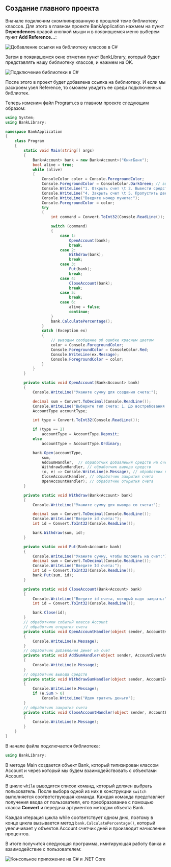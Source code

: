 ## Создание главного проекта

Вначале подключим скомпилированную в прошлой теме библиотеку классов. Для этого в главном проекте BankApplication нажмем на пункт 
**Dependences** правой кнопкой мыши и в появившемся меню выберем пункт **Add Reference...**:

![Добавление ссылки на библиотеку классов в C#](https://metanit.com/sharp/tutorial/./pics/3.8.png)

Затем в появившемся окне отметим пункт BankLibrary, который будет представлять нашу библиотеку классов, и нажмем на OK.

![Подключение библиотеки в C#](https://metanit.com/sharp/tutorial/./pics/3.11.png)

После этого в проект 
будет добавлена ссылка на библиотеку. И если мы раскроем узел Reference, то сможем увидеть ее среди подключенных библиотек.

Теперь изменим файл Program.cs в главном проекте следующим образом:

```cs
using System;
using BankLibrary;

namespace BankApplication
{
    class Program
    {
        static void Main(string[] args)
        {
            Bank<Account> bank = new Bank<Account>("ЮнитБанк");
            bool alive = true;
            while (alive)
            {
                ConsoleColor color = Console.ForegroundColor;
                Console.ForegroundColor = ConsoleColor.DarkGreen; // выводим список команд зеленым цветом
                Console.WriteLine("1. Открыть счет \t 2. Вывести средства  \t 3. Добавить на счет");
                Console.WriteLine("4. Закрыть счет \t 5. Пропустить день \t 6. Выйти из программы");
                Console.WriteLine("Введите номер пункта:");
                Console.ForegroundColor = color;
                try
                {
                    int command = Convert.ToInt32(Console.ReadLine());

                    switch (command)
                    {
                        case 1:
                            OpenAccount(bank);
                            break;
                        case 2:
                            Withdraw(bank);
                            break;
                        case 3:
                            Put(bank);
                            break;
                        case 4:
                            CloseAccount(bank);
                            break;
                        case 5:
                            break;
                        case 6:
                            alive = false;
                            continue;
                    }
                    bank.CalculatePercentage();
                }
                catch (Exception ex)
                {
                    // выводим сообщение об ошибке красным цветом
                    color = Console.ForegroundColor;
                    Console.ForegroundColor = ConsoleColor.Red;
                    Console.WriteLine(ex.Message);
                    Console.ForegroundColor = color;
                }
            }
        }

        private static void OpenAccount(Bank<Account> bank)
        {
            Console.WriteLine("Укажите сумму для создания счета:");

            decimal sum = Convert.ToDecimal(Console.ReadLine());
            Console.WriteLine("Выберите тип счета: 1. До востребования 2. Депозит");
            AccountType accountType;

            int type = Convert.ToInt32(Console.ReadLine());

            if (type == 2)
                accountType = AccountType.Deposit;
            else
                accountType = AccountType.Ordinary;

            bank.Open(accountType,
                sum,
                AddSumHandler,  // обработчик добавления средств на счет
                WithdrawSumHandler, // обработчик вывода средств
                (o, e) => Console.WriteLine(e.Message), // обработчик начислений процентов в виде лямбда-выражения
                CloseAccountHandler, // обработчик закрытия счета
                OpenAccountHandler); // обработчик открытия счета
        }

        private static void Withdraw(Bank<Account> bank)
        {
            Console.WriteLine("Укажите сумму для вывода со счета:");

            decimal sum = Convert.ToDecimal(Console.ReadLine());
            Console.WriteLine("Введите id счета:");
            int id = Convert.ToInt32(Console.ReadLine());

            bank.Withdraw(sum, id);
        }

        private static void Put(Bank<Account> bank)
        {
            Console.WriteLine("Укажите сумму, чтобы положить на счет:");
            decimal sum = Convert.ToDecimal(Console.ReadLine());
            Console.WriteLine("Введите Id счета:");
            int id = Convert.ToInt32(Console.ReadLine());
            bank.Put(sum, id);
        }

        private static void CloseAccount(Bank<Account> bank)
        {
            Console.WriteLine("Введите id счета, который надо закрыть:");
            int id = Convert.ToInt32(Console.ReadLine());

            bank.Close(id);
        }
        // обработчики событий класса Account
        // обработчик открытия счета
        private static void OpenAccountHandler(object sender, AccountEventArgs e)
        {
            Console.WriteLine(e.Message);
        }
        // обработчик добавления денег на счет
        private static void AddSumHandler(object sender, AccountEventArgs e)
        {
            Console.WriteLine(e.Message);
        }
        // обработчик вывода средств
        private static void WithdrawSumHandler(object sender, AccountEventArgs e)
        {
            Console.WriteLine(e.Message);
            if (e.Sum > 0)
                Console.WriteLine("Идем тратить деньги");
        }
        // обработчик закрытия счета
        private static void CloseAccountHandler(object sender, AccountEventArgs e)
        {
            Console.WriteLine(e.Message);
        }
    }
}
```

В начале файла подключается библиотека:

```cs
using BankLibrary;
```

В методе Main создается объект Bank, который типизирован классом Account и через который мы будем взаимодействовать с объектами Account.

В цикле `while` выводится список команд, который должен выбрать пользователь. После выбора одной из них в конструкции `switch` 
выполняется соответствующая команда. Каждая команда представляет получения ввода от пользователя, его преобразование с помощью 
класса **Convert** и передача аргументов методам объекта Bank.

Каждая итерация цикла while соответствует одном дню, поэтому в конце цикла вызывается метод `bank.CalculatePercentage()`, 
который увеличивает у объектов Account счетчик дней и производит начисление процентов.

В итоге получится следующая программа, имитирующая работу банка и взаимодействие с пользователем:

![Консольное приложение на C# и .NET Core](https://metanit.com/sharp/tutorial/./pics/3.10.png)

